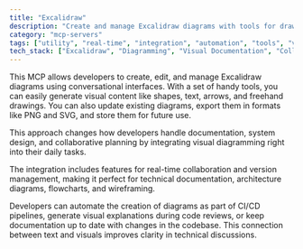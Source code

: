 ```yaml
---
title: "Excalidraw"
description: "Create and manage Excalidraw diagrams with tools for drawing, updating, exporting, and storing visual content directly in conversational workflows."
category: "mcp-servers"
tags: ["utility", "real-time", "integration", "automation", "tools", "visualization", "collaboration", "diagramming"]
tech_stack: ["Excalidraw", "Diagramming", "Visual Documentation", "Collaborative Tools", "CI/CD", "PNG", "SVG"]
---
```


This MCP allows developers to create, edit, and manage Excalidraw diagrams using conversational interfaces. With a set of handy tools, you can easily generate visual content like shapes, text, arrows, and freehand drawings. You can also update existing diagrams, export them in formats like PNG and SVG, and store them for future use.

This approach changes how developers handle documentation, system design, and collaborative planning by integrating visual diagramming right into their daily tasks.

The integration includes features for real-time collaboration and version management, making it perfect for technical documentation, architecture diagrams, flowcharts, and wireframing.

Developers can automate the creation of diagrams as part of CI/CD pipelines, generate visual explanations during code reviews, or keep documentation up to date with changes in the codebase. This connection between text and visuals improves clarity in technical discussions.